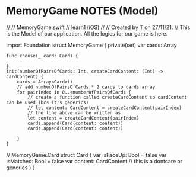 #  MemoryGame NOTES (Model)
//
//  MemoryGame.swift
//  learn1 (iOS)
//
//  Created by T on 27/11/21.
// This is the Model of our application. All the logics for our game is here.

import Foundation
struct MemoryGame<CardContent> {
    private(set) var cards: Array<Card>
    
    func choose(_ card: Card) {
        
    }
    init(numberOfPairsOfCards: Int, createCardContent: (Int) -> CardContent) {
        cards = Array<Card>()
        // add numberOfPairsOfCards * 2 cards to cards array
        for pairIndex in 0..<numberOfPairsOfCards {
            // create a function called createCardContent so cardContent can be used (bcs it's generics)
            // let content: CardContent = createCardContent(pairIndex)
            // the line above can be written as
            let content = createCardContent(pairIndex)
            cards.append(Card(content: content))
            cards.append(Card(content: content))

        }
    }
    
//   MemoryGame.Card
    struct Card {
        var isFaceUp: Bool = false
        var isMatched: Bool = false
        var content: CardContent // this is a dontcare or generics
    }
}


